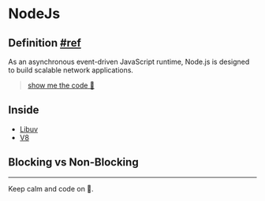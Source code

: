 # NodeJs

## Definition [#ref](https://nodejs.org/en/about/)

As an asynchronous event-driven JavaScript runtime, Node.js is designed to build scalable network applications.

> [show me the code 🧐](code/http.js)

## Inside

- [Libuv](libuv.md)
- [V8](v8.md)

## Blocking vs Non-Blocking

---

Keep calm and code on 🤘.
